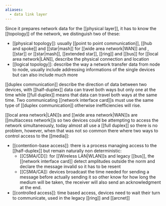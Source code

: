```yaml
---
aliases:
  - data link layer
---
```


Since it prepares network data for the [[physical layer]], it has to know the [[topology]] of the network, we distinguish two of these:
- [[physical topology]]: usually [[point to point communication]], [[hub and spoke]] and [[star|mash]] for [[wide area network|WAN]] and , [[star]] or [[star|mash]], [[extended star]], [[ring]] and [[bus]] for [[local area network|LAN]],  describe the physical connection and location
- [[logical topology]]: describe the way a network transfer data from node to node, usually include addressing informations of the single devices but can also include much more


[[duplex communication]] describe the direction of data between two devices, with [[half-duplex]] data can travel both ways but only one at the time while [[full duplex]] means that data can travel both ways at the same time. Two communicating [[network interface card]]s must use the same type of [[duplex communication]] otherwise inefficiencies will rise.

[[local area network|LAN]]s and [[wide area network|WAN]]s are [[multiaccess network]]s so two devices could be attempting to access the network simultaneously, today almost all use a [[full duplex]] so there is no problem, however, when that was not so common there where two ways to control access to the [[media]]:
- [[contention-base access]]: there is a process managing access to the [[half-duplex]] but remain naturally non deterministic:
	- [[CSMA/CD]]: for [[Wireless LAN|WLAN]]s and legacy [[bus]], the [[network interface card]] detect amplitudes outside the norm and declare the message invalid so it has to be resent
	- [[CSMA/CA]]: devices broadcast the time needed for sending a message before actually sending it so other know for how long the medium will be taken, the receiver will also send an acknowledgment at the end.
- [[controlled access]]: time based access, devices need to wait their turn to communicate, used in the legacy [[ring]] and [[arcnet]]

